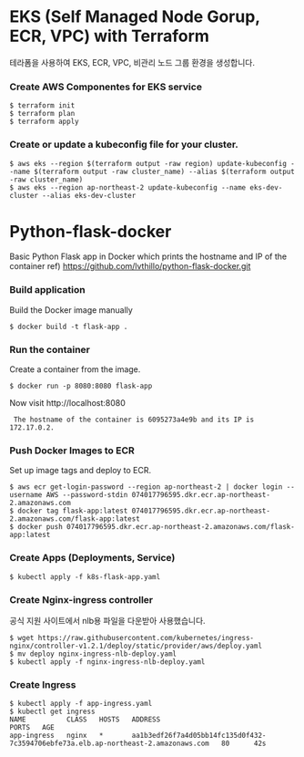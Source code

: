 # EKS (Self Managed Node Gorup, ECR, VPC) with Terraform
테라폼을 사용하여 EKS, ECR, VPC, 비관리 노드 그룹 환경을 생성합니다.

### Create AWS Componentes for EKS service
```
$ terraform init
$ terraform plan
$ terraform apply
```

### Create or update a kubeconfig file for your cluster.
```
$ aws eks --region $(terraform output -raw region) update-kubeconfig --name $(terraform output -raw cluster_name) --alias $(terraform output -raw cluster_name)
$ aws eks --region ap-northeast-2 update-kubeconfig --name eks-dev-cluster --alias eks-dev-cluster
```

# Python-flask-docker
Basic Python Flask app in Docker which prints the hostname and IP of the container
ref) https://github.com/lvthillo/python-flask-docker.git

### Build application
Build the Docker image manually
```
$ docker build -t flask-app .
```

### Run the container
Create a container from the image.
```
$ docker run -p 8080:8080 flask-app
```

Now visit http://localhost:8080
```
 The hostname of the container is 6095273a4e9b and its IP is 172.17.0.2. 
```

### Push Docker Images to ECR
Set up image tags and deploy to ECR.
```
$ aws ecr get-login-password --region ap-northeast-2 | docker login --username AWS --password-stdin 074017796595.dkr.ecr.ap-northeast-2.amazonaws.com
$ docker tag flask-app:latest 074017796595.dkr.ecr.ap-northeast-2.amazonaws.com/flask-app:latest
$ docker push 074017796595.dkr.ecr.ap-northeast-2.amazonaws.com/flask-app:latest
```

### Create Apps (Deployments, Service)
```
$ kubectl apply -f k8s-flask-app.yaml
```

### Create Nginx-ingress controller
공식 지원 사이트에서 nlb용 파일을 다운받아 사용했습니다.
```commandline
$ wget https://raw.githubusercontent.com/kubernetes/ingress-nginx/controller-v1.2.1/deploy/static/provider/aws/deploy.yaml
$ mv deploy nginx-ingress-nlb-deploy.yaml
$ kubectl apply -f nginx-ingress-nlb-deploy.yaml
```

### Create Ingress 
```commandline
$ kubectl apply -f app-ingress.yaml
$ kubectl get ingress 
NAME          CLASS   HOSTS   ADDRESS                                                                              PORTS   AGE
app-ingress   nginx   *       aa1b3edf26f7a4d05bb14fc135d0f432-7c3594706ebfe73a.elb.ap-northeast-2.amazonaws.com   80      42s
```